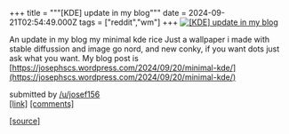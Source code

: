 +++
title = """[KDE] update in my blog"""
date = 2024-09-21T02:54:49.000Z
tags = ["reddit","wm"]
+++
[![[KDE] update in my blog](https://preview.redd.it/zarr7itiu2qd1.png?width=640&crop=smart&auto=webp&s=e32e491b50f2dc252fa20ff705e2db21341217ee "[KDE] update in my blog")](https://www.reddit.com/r/unixporn/comments/1fltepg/kde_update_in_my_blog/)

An update in my blog my minimal kde rice Just a wallpaper i made with stable diffussion and image go nord, and new conky, if you want dots just ask what you want. My blog post is [https://josephscs.wordpress.com/2024/09/20/minimal-kde/](https://josephscs.wordpress.com/2024/09/20/minimal-kde/)

submitted by [/u/josef156](https://www.reddit.com/user/josef156)  
[\[link\]](https://i.redd.it/zarr7itiu2qd1.png) [\[comments\]](https://www.reddit.com/r/unixporn/comments/1fltepg/kde_update_in_my_blog/)

[[source]](https://www.reddit.com/r/unixporn/comments/1fltepg/kde_update_in_my_blog/)
